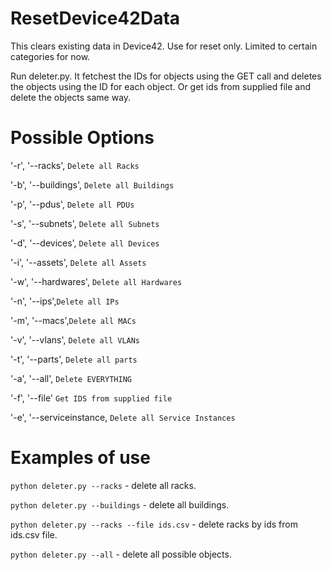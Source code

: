 # ResetDevice42Data
This clears existing data in Device42. Use for reset only. Limited to certain categories for now.

Run deleter.py. It fetchest the IDs for objects using the GET call and deletes the objects using the ID for each object. Or get ids from supplied file and delete the objects same way.

# Possible Options
'-r', '--racks', `Delete all Racks`

'-b', '--buildings', `Delete all Buildings`

'-p', '--pdus', `Delete all PDUs`

'-s', '--subnets', `Delete all Subnets`

'-d', '--devices', `Delete all Devices`

'-i', '--assets', `Delete all Assets`

'-w', '--hardwares', `Delete all Hardwares`

'-n', '--ips',`Delete all IPs`

'-m', '--macs',`Delete all MACs`

'-v', '--vlans', `Delete all VLANs`

'-t', '--parts', `Delete all parts`

'-a', '--all', `Delete EVERYTHING`

'-f', '--file' `Get IDS from supplied file`

'-e', '--serviceinstance, `Delete all Service Instances`

# Examples of use
`python deleter.py --racks` - delete all racks.

`python deleter.py --buildings` - delete all buildings.

`python deleter.py --racks --file ids.csv` - delete racks by ids from ids.csv file.

`python deleter.py --all` - delete all possible objects.
